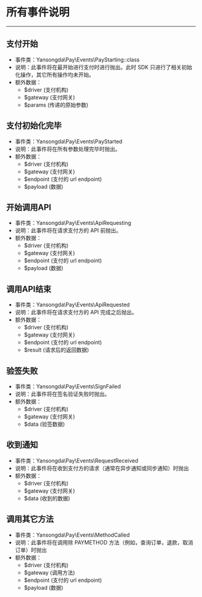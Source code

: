# 所有事件说明

---

## 支付开始
    
- 事件类：Yansongda\Pay\Events\PayStarting::class
- 说明：此事件将在最开始进行支付时进行抛出。此时 SDK 只进行了相关初始化操作，其它所有操作均未开始。
- 额外数据：
    - $driver (支付机构)
    - $gateway (支付网关)
    - $params (传递的原始参数)
    

## 支付初始化完毕

- 事件类：Yansongda\Pay\Events\PayStarted
- 说明：此事件将在所有参数处理完毕时抛出。
- 额外数据：
    - $driver (支付机构)
    - $gateway (支付网关)
    - $endpoint (支付的 url endpoint)
    - $payload (数据)


## 开始调用API

- 事件类：Yansongda\Pay\Events\ApiRequesting
- 说明：此事件将在请求支付方的 API 前抛出。
- 额外数据：
    - $driver (支付机构)
    - $gateway (支付网关)
    - $endpoint (支付的 url endpoint)
    - $payload (数据)
        

## 调用API结束

- 事件类：Yansongda\Pay\Events\ApiRequested
- 说明：此事件将在请求支付方的 API 完成之后抛出。
- 额外数据：
    - $driver (支付机构)
    - $gateway (支付网关)
    - $endpoint (支付的 url endpoint)
    - $result (请求后的返回数据)
        

## 验签失败
    
- 事件类：Yansongda\Pay\Events\SignFailed
- 说明：此事件将在签名验证失败时抛出。
- 额外数据：
    - $driver (支付机构)
    - $gateway (支付网关)
    - $data (验签数据)
    

## 收到通知
    
- 事件类：Yansongda\Pay\Events\RequestReceived
- 说明：此事件将在收到支付方的请求（通常在异步通知或同步通知）时抛出
- 额外数据：
    - $driver (支付机构)
    - $gateway (支付网关)
    - $data (收到的数据)
    

## 调用其它方法
    
- 事件类：Yansongda\Pay\Events\MethodCalled
- 说明：此事件将在调用除 PAYMETHOD 方法（例如，查询订单，退款，取消订单）时抛出
- 额外数据：
    - $driver (支付机构)
    - $gateway (调用方法)
    - $endpoint (支付的 url endpoint)
    - $payload (数据)
